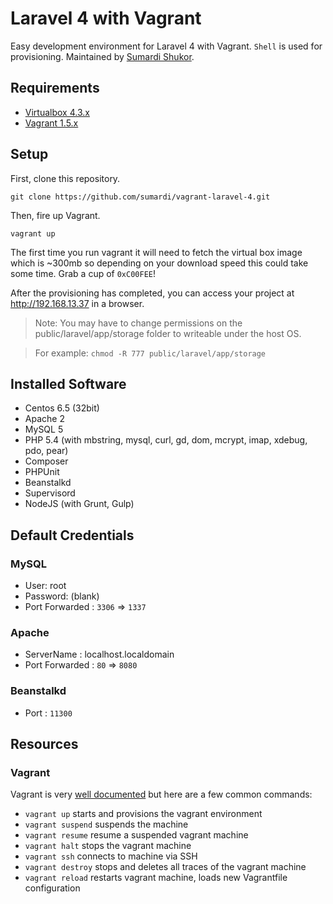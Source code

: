 # Laravel 4 with Vagrant
Easy development environment for Laravel 4 with Vagrant. `Shell` is used for provisioning. Maintained by [Sumardi Shukor](https://about.me/sumardi).

## Requirements
* [Virtualbox 4.3.x](https://www.virtualbox.org/wiki/Downloads)
* [Vagrant 1.5.x](https://www.vagrantup.com/downloads.html)

## Setup

First, clone this repository.
```
git clone https://github.com/sumardi/vagrant-laravel-4.git
```
Then, fire up Vagrant.
```
vagrant up
```

The first time you run vagrant it will need to fetch the virtual box image which is ~300mb so depending on your download speed this could take some time. Grab a cup of `0xC00FEE`!

After the provisioning has completed, you can access your project at http://192.168.13.37 in a browser.

> Note: You may have to change permissions on the public/laravel/app/storage folder to writeable under the host OS.

> For example: `chmod -R 777 public/laravel/app/storage`

## Installed Software

* Centos 6.5 (32bit)
* Apache 2
* MySQL 5
* PHP 5.4 (with mbstring, mysql, curl, gd, dom, mcrypt, imap, xdebug, pdo, pear)
* Composer
* PHPUnit
* Beanstalkd
* Supervisord
* NodeJS (with Grunt, Gulp)

## Default Credentials
### MySQL
* User: root
* Password: (blank)
* Port Forwarded : `3306` => `1337`

### Apache
* ServerName : localhost.localdomain
* Port Forwarded : `80` => `8080`

### Beanstalkd
* Port : `11300`

## Resources

### Vagrant

Vagrant is very [well documented](http://docs.vagrantup.com/v2/) but here are a few common commands:

* `vagrant up` starts and provisions the vagrant environment
* `vagrant suspend` suspends the machine
* `vagrant resume` resume a suspended vagrant machine
* `vagrant halt` stops the vagrant machine
* `vagrant ssh` connects to machine via SSH
* `vagrant destroy` stops and deletes all traces of the vagrant machine
* `vagrant reload` restarts vagrant machine, loads new Vagrantfile configuration
